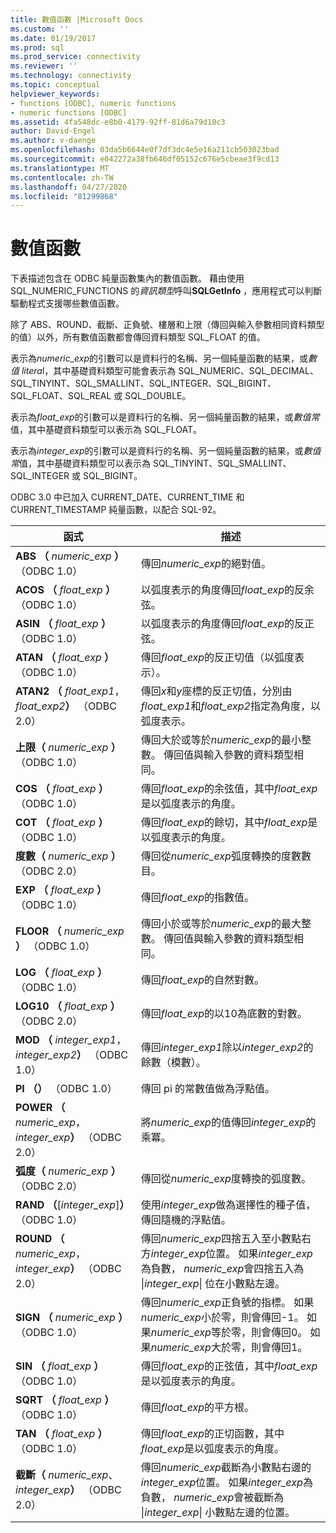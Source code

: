 ```yaml
---
title: 數值函數 |Microsoft Docs
ms.custom: ''
ms.date: 01/19/2017
ms.prod: sql
ms.prod_service: connectivity
ms.reviewer: ''
ms.technology: connectivity
ms.topic: conceptual
helpviewer_keywords:
- functions [ODBC], numeric functions
- numeric functions [ODBC]
ms.assetid: 4fa548dc-e8b0-4179-92ff-81d6a79d10c3
author: David-Engel
ms.author: v-daenge
ms.openlocfilehash: 03da5b6644e0f7df3dc4e5e16a211cb503023bad
ms.sourcegitcommit: e042272a38fb646df05152c676e5cbeae3f9cd13
ms.translationtype: MT
ms.contentlocale: zh-TW
ms.lasthandoff: 04/27/2020
ms.locfileid: "81299868"
---
```

# <a name="numeric-functions"></a>數值函數
下表描述包含在 ODBC 純量函數集內的數值函數。 藉由使用 SQL_NUMERIC_FUNCTIONS 的*資訊類型*呼叫**SQLGetInfo** ，應用程式可以判斷驅動程式支援哪些數值函數。  
  
 除了 ABS、ROUND、截斷、正負號、樓層和上限（傳回與輸入參數相同資料類型的值）以外，所有數值函數都會傳回資料類型 SQL_FLOAT 的值。  
  
 表示為*numeric_exp*的引數可以是資料行的名稱、另一個純量函數的結果，或*數值 litera*l，其中基礎資料類型可能會表示為 SQL_NUMERIC、SQL_DECIMAL、SQL_TINYINT、SQL_SMALLINT、SQL_INTEGER、SQL_BIGINT、SQL_FLOAT、SQL_REAL 或 SQL_DOUBLE。  
  
 表示為*float_exp*的引數可以是資料行的名稱、另一個純量函數的結果，或*數值常*值，其中基礎資料類型可以表示為 SQL_FLOAT。  
  
 表示為*integer_exp*的引數可以是資料行的名稱、另一個純量函數的結果，或*數值常*值，其中基礎資料類型可以表示為 SQL_TINYINT、SQL_SMALLINT、SQL_INTEGER 或 SQL_BIGINT。  
  
 ODBC 3.0 中已加入 CURRENT_DATE、CURRENT_TIME 和 CURRENT_TIMESTAMP 純量函數，以配合 SQL-92。  
  
|函式|描述|  
|--------------|-----------------|  
|**ABS （** _numeric_exp_ **）** （ODBC 1.0）|傳回*numeric_exp*的絕對值。|  
|**ACOS （** _float_exp_ **）** （ODBC 1.0）|以弧度表示的角度傳回*float_exp*的反余弦。|  
|**ASIN （** _float_exp_ **）** （ODBC 1.0）|以弧度表示的角度傳回*float_exp*的反正弦。|  
|**ATAN （** _float_exp_ **）** （ODBC 1.0）|傳回*float_exp*的反正切值（以弧度表示）。|  
|**ATAN2 （** _float_exp1_， _float_exp2_**）** （ODBC 2.0）|傳回*x*和*y*座標的反正切值，分別由*float_exp1*和*float_exp2*指定為角度，以弧度表示。|  
|**上限（** _numeric_exp_ **）** （ODBC 1.0）|傳回大於或等於*numeric_exp*的最小整數。 傳回值與輸入參數的資料類型相同。|  
|**COS （** _float_exp_ **）** （ODBC 1.0）|傳回*float_exp*的余弦值，其中*float_exp*是以弧度表示的角度。|  
|**COT （** _float_exp_ **）** （ODBC 1.0）|傳回*float_exp*的餘切，其中*float_exp*是以弧度表示的角度。|  
|**度數（** _numeric_exp_ **）** （ODBC 2.0）|傳回從*numeric_exp*弧度轉換的度數數目。|  
|**EXP （** _float_exp_ **）** （ODBC 1.0）|傳回*float_exp*的指數值。|  
|**FLOOR （** _numeric_exp_ **）** （ODBC 1.0）|傳回小於或等於*numeric_exp*的最大整數。 傳回值與輸入參數的資料類型相同。|  
|**LOG （** _float_exp_ **）** （ODBC 1.0）|傳回*float_exp*的自然對數。|  
|**LOG10 （** _float_exp_ **）** （ODBC 2.0）|傳回*float_exp*的以10為底數的對數。|  
|**MOD （** _integer_exp1_， _integer_exp2_**）** （ODBC 1.0）|傳回*integer_exp1*除以*integer_exp2*的餘數（模數）。|  
|**PI （）** （ODBC 1.0）|傳回 pi 的常數值做為浮點值。|  
|**POWER （** _numeric_exp_， _integer_exp_**）** （ODBC 2.0）|將*numeric_exp*的值傳回*integer_exp*的乘冪。|  
|**弧度（** _numeric_exp_ **）** （ODBC 2.0）|傳回從*numeric_exp*度轉換的弧度數。|  
|**RAND （**[*integer_exp*]**）** （ODBC 1.0）|使用*integer_exp*做為選擇性的種子值，傳回隨機的浮點值。|  
|**ROUND （** _numeric_exp_， _integer_exp_**）** （ODBC 2.0）|傳回*numeric_exp*四捨五入至小數點右方*integer_exp*位置。 如果*integer_exp*為負數， *numeric_exp*會四捨五入為 &#124;*integer_exp*&#124; 位在小數點左邊。|  
|**SIGN （** _numeric_exp_ **）** （ODBC 1.0）|傳回*numeric_exp*正負號的指標。 如果*numeric_exp*小於零，則會傳回-1。 如果*numeric_exp*等於零，則會傳回0。 如果*numeric_exp*大於零，則會傳回1。|  
|**SIN （** _float_exp_ **）** （ODBC 1.0）|傳回*float_exp*的正弦值，其中*float_exp*是以弧度表示的角度。|  
|**SQRT （** _float_exp_ **）** （ODBC 1.0）|傳回*float_exp*的平方根。|  
|**TAN （** _float_exp_ **）** （ODBC 1.0）|傳回*float_exp*的正切函數，其中*float_exp*是以弧度表示的角度。|  
|**截斷（** _numeric_exp_、 _integer_exp_**）** （ODBC 2.0）|傳回*numeric_exp*截斷為小數點右邊的*integer_exp*位置。 如果*integer_exp*為負數， *numeric_exp*會被截斷為 &#124;*integer_exp*&#124; 小數點左邊的位置。|
